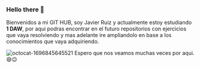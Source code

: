 ### Hello there 👋

Bienvenidos a mi GIT HUB, soy Javier Ruiz y actualmente estoy estudiando **1 DAW**, por aqui podras encontrar en el futuro repositorios con ejercicios que vaya resolviendo y mas adelante ire ampliandolo en base a los conocimientos que vaya adquiriendo.

![octocat-1696845645521](https://github.com/javi97ruiz/javi97ruiz/assets/146001480/94af2f3a-ef62-41fa-bd42-3f6aaaa036d5)
Espero que nos veamos muchas veces por aqui. 😄😉

